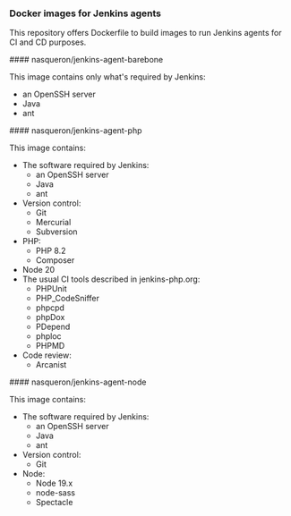 ### Docker images for Jenkins agents

This repository offers Dockerfile to build images to run Jenkins agents
for CI and CD purposes.

#### nasqueron/jenkins-agent-barebone

This image contains only what's required by Jenkins:

* an OpenSSH server
* Java
* ant

#### nasqueron/jenkins-agent-php

This image contains:

* The software required by Jenkins:
  * an OpenSSH server
  * Java
  * ant
* Version control:
  * Git
  * Mercurial
  * Subversion
* PHP:
  * PHP 8.2
  * Composer
* Node 20
* The usual CI tools described in jenkins-php.org:
  * PHPUnit
  * PHP_CodeSniffer
  * phpcpd
  * phpDox
  * PDepend
  * phploc
  * PHPMD
* Code review:
  * Arcanist

#### nasqueron/jenkins-agent-node

This image contains:

* The software required by Jenkins:
  * an OpenSSH server
  * Java
  * ant
* Version control:
  * Git
* Node:
  * Node 19.x
  * node-sass
  * Spectacle
